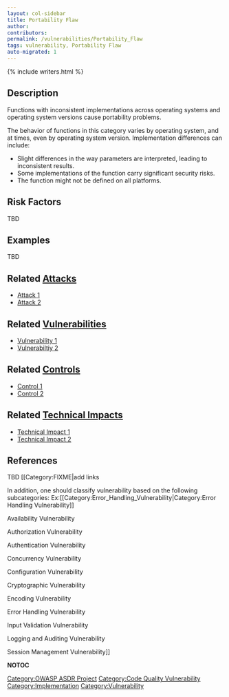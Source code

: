 ```yaml
---
layout: col-sidebar
title: Portability Flaw
author:
contributors:
permalink: /vulnerabilities/Portability_Flaw
tags: vulnerability, Portability Flaw
auto-migrated: 1
---
```


{% include writers.html %}

## Description

Functions with inconsistent implementations across operating systems and
operating system versions cause portability problems.

The behavior of functions in this category varies by operating system,
and at times, even by operating system version. Implementation
differences can include:

- Slight differences in the way parameters are interpreted, leading to
  inconsistent results.
- Some implementations of the function carry significant security
  risks.
- The function might not be defined on all platforms.

## Risk Factors

TBD

## Examples

TBD

## Related [Attacks](https://owasp.org/www-community/attacks/)

- [Attack 1](Attack_1 "wikilink")
- [Attack 2](Attack_2 "wikilink")

## Related [Vulnerabilities](https://owasp.org/www-community/vulnerabilities/)

- [Vulnerability 1](Vulnerability_1 "wikilink")
- [Vulnerabiltiy 2](Vulnerabiltiy_2 "wikilink")

## Related [Controls](https://owasp.org/www-community/controls/)

- [Control 1](Control_1 "wikilink")
- [Control 2](Control_2 "wikilink")

## Related [Technical Impacts](Technical_Impacts "wikilink")

- [Technical Impact 1](Technical_Impact_1 "wikilink")
- [Technical Impact 2](Technical_Impact_2 "wikilink")

## References

TBD \[\[Category:FIXME|add links

In addition, one should classify vulnerability based on the following
subcategories:
Ex:\[\[Category:Error_Handling_Vulnerability|Category:Error Handling
Vulnerability\]\]

Availability Vulnerability

Authorization Vulnerability

Authentication Vulnerability

Concurrency Vulnerability

Configuration Vulnerability

Cryptographic Vulnerability

Encoding Vulnerability

Error Handling Vulnerability

Input Validation Vulnerability

Logging and Auditing Vulnerability

Session Management Vulnerability\]\]

**NOTOC**

[Category:OWASP ASDR Project](Category:OWASP_ASDR_Project "wikilink")
[Category:Code Quality
Vulnerability](Category:Code_Quality_Vulnerability "wikilink")
[Category:Implementation](Category:Implementation "wikilink")
[Category:Vulnerability](Category:Vulnerability "wikilink")
